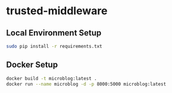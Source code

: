 # trusted-middleware

## Local Environment Setup
```bash
sudo pip install -r requirements.txt
```

## Docker Setup
```bash
docker build -t microblog:latest .
docker run --name microblog -d -p 8000:5000 microblog:latest
```
